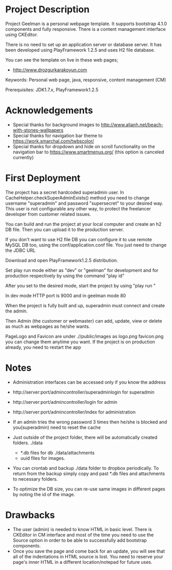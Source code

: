 # Project Description

Project Geelman is a personal webpage template. It supports bootstrap 4.1.0 components and fully responsive. There is a content management interface using CKEditor.

There is no need to set up an application server or database server. It has been developed using PlayFramework 1.2.5 and uses H2 file database.

You can see the template on live in these web pages;
* http://www.drozgurkarakoyun.com

Keywords: Personal web page, java, responsive, content management (CM)

Prerequisites: JDK1.7.x, PlayFramework1.2.5

# Acknowledgements

* Special thanks for background images to http://www.aljanh.net/beach-with-stones-wallpapers
* Special thanks for navigation bar theme to https://work.smarchal.com/twbscolor/
* Special thanks for dropdown and hide on scroll functionality on the navigation bar to https://www.smartmenus.org/ (this option is canceled currently)

# First Deployment

The project has a secret hardcoded superadmin user. In CacheHelper.checkSuperAdminExists() method you need to change username "superadmin" and password "supersecret" to your desired way. This user is not configurable any other way, to protect the freelancer developer from customer related issues.

You can build and run the project at your local computer and create an h2 DB file. Then you can upload it to the production server.

If you don't want to use H2 file DB you can configure it to use remote MySQL DB too, using the conf/application.conf file. You just need to change the JDBC URL

Download and open PlayFramework1.2.5 distribution.

Set play run mode either as "dev" or "geelman" for development and for production respectively by using the command "play id"

After you set to the desired mode, start the project by using "play run <projectfolderadress>"

In dev mode HTTP port is 9000 and in geelman mode 80

When the project is fully built and up, superadmin must connect and create the admin.

Then Admin (the customer or webmaster) can add, update, view or delete as much as webpages as he/she wants.

PageLogo and Favicon are under ./<projectfolder>/public/images as logo.png favicon.png you can change them anytime you want. If the project is on production already, you need to restart the app



# Notes

* Administration interfaces can be accessed only if you know the address
* http://server:port/admincontroller/superadminlogin for superadmin
* http://server:port/admincontroller/login for admin
* http://server:port/admincontroller/index for administration
* If an admin tries the wrong password 3 times then he/she is blocked and you(superadmin) need to reset the cache
* Just outside of the project folder, there will be automatically created folders.
  ./data
    - *.db files for db
  ./data/attachments
    - uuid files for images.

* You can crontab and backup ./data folder to dropbox periodically. To return from the backup simply copy and past *.db files and attachments to necessary folders.
* To optimize the DB size, you can re-use same images in different pages by noting the id of the image.


# Drawbacks

* The user (admin) is needed to know HTML in basic level. There is CKEditor in CM interface and most of the time you need to use the Source option in order to be able to successfully add bootstrap components.
* Once you save the page and come back for an update, you will see that all of the indentations in HTML source is lost. You need to reserve your page's inner HTML in a different location/notepad for future uses.
